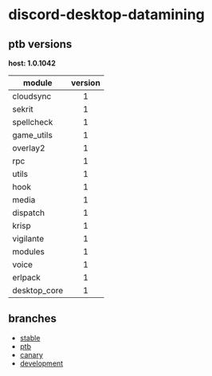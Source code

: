 # discord-desktop-datamining

## ptb versions

**host: 1.0.1042**

| module | version |
| ------ | :-----: |
| cloudsync | 1 |
| sekrit | 1 |
| spellcheck | 1 |
| game_utils | 1 |
| overlay2 | 1 |
| rpc | 1 |
| utils | 1 |
| hook | 1 |
| media | 1 |
| dispatch | 1 |
| krisp | 1 |
| vigilante | 1 |
| modules | 1 |
| voice | 1 |
| erlpack | 1 |
| desktop_core | 1 |

## branches

- [stable](https://github.com/OpenAsar/discord-desktop-datamining/tree/stable)
- [ptb](https://github.com/OpenAsar/discord-desktop-datamining/tree/ptb)
- [canary](https://github.com/OpenAsar/discord-desktop-datamining/tree/canary)
- [development](https://github.com/OpenAsar/discord-desktop-datamining/tree/development)